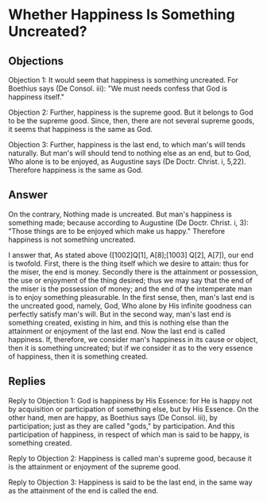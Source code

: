 # Whether Happiness Is Something Uncreated?

## Objections

Objection 1: It would seem that happiness is something uncreated. For Boethius says (De Consol. iii): "We must needs confess that God is happiness itself."

Objection 2: Further, happiness is the supreme good. But it belongs to God to be the supreme good. Since, then, there are not several supreme goods, it seems that happiness is the same as God.

Objection 3: Further, happiness is the last end, to which man's will tends naturally. But man's will should tend to nothing else as an end, but to God, Who alone is to be enjoyed, as Augustine says (De Doctr. Christ. i, 5,22). Therefore happiness is the same as God.

## Answer

On the contrary, Nothing made is uncreated. But man's happiness is something made; because according to Augustine (De Doctr. Christ. i, 3): "Those things are to be enjoyed which make us happy." Therefore happiness is not something uncreated.

I answer that, As stated above ([1002]Q[1], A[8];[1003] Q[2], A[7]), our end is twofold. First, there is the thing itself which we desire to attain: thus for the miser, the end is money. Secondly there is the attainment or possession, the use or enjoyment of the thing desired; thus we may say that the end of the miser is the possession of money; and the end of the intemperate man is to enjoy something pleasurable. In the first sense, then, man's last end is the uncreated good, namely, God, Who alone by His infinite goodness can perfectly satisfy man's will. But in the second way, man's last end is something created, existing in him, and this is nothing else than the attainment or enjoyment of the last end. Now the last end is called happiness. If, therefore, we consider man's happiness in its cause or object, then it is something uncreated; but if we consider it as to the very essence of happiness, then it is something created.

## Replies

Reply to Objection 1: God is happiness by His Essence: for He is happy not by acquisition or participation of something else, but by His Essence. On the other hand, men are happy, as Boethius says (De Consol. iii), by participation; just as they are called "gods," by participation. And this participation of happiness, in respect of which man is said to be happy, is something created.

Reply to Objection 2: Happiness is called man's supreme good, because it is the attainment or enjoyment of the supreme good.

Reply to Objection 3: Happiness is said to be the last end, in the same way as the attainment of the end is called the end.